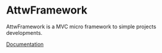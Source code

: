 AttwFramework
==============
AttwFramework is a MVC micro framework to simple projects developments.

[Documentation](http://github.com/AttwFramework/Documentation)
